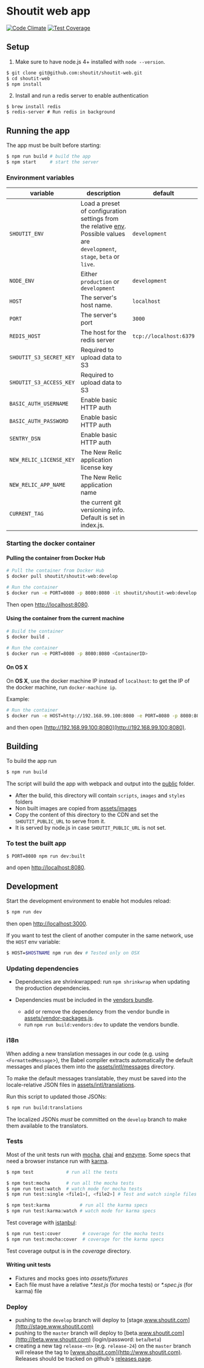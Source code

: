 # Shoutit web app

[![Code Climate](https://codeclimate.com/repos/56c5b6fcc2ad1f39dc002b07/badges/1b41af543e8e6c516c95/gpa.svg)](https://codeclimate.com/repos/56c5b6fcc2ad1f39dc002b07/feed) [![Test Coverage](https://codeclimate.com/repos/56c5b6fcc2ad1f39dc002b07/badges/1b41af543e8e6c516c95/coverage.svg)](https://codeclimate.com/repos/56c5b6fcc2ad1f39dc002b07/coverage)

## Setup

1. Make sure to have node.js 4+ installed with `node --version`.

```bash
$ git clone git@github.com:shoutit/shoutit-web.git
$ cd shoutit-web
$ npm install
```

2. Install and run a redis server to enable authentication

```
$ brew install redis
$ redis-server # Run redis in background
```

## Running the app

The app must be built before starting:

```bash
$ npm run build # build the app
$ npm start     # start the server
```

### Environment variables

|variable|description|default|
|---|---|---|
|`SHOUTIT_ENV` |Load a preset of configuration settings from the relative [env](env). Possible values are `development`, `stage`, `beta` or `live`.|`development`|
|`NODE_ENV`|Either `production` or `development`|`development`|
|`HOST`|The server's host name.|`localhost`|
|`PORT`|The server's port|`3000`|
|`REDIS_HOST`|The host for the redis server|`tcp://localhost:6379`
|`SHOUTIT_S3_SECRET_KEY`|Required to upload data to S3||
|`SHOUTIT_S3_ACCESS_KEY`|Required to upload data to S3||
|`BASIC_AUTH_USERNAME`|Enable basic HTTP auth||
|`BASIC_AUTH_PASSWORD`|Enable basic HTTP auth||
|`SENTRY_DSN`|Enable basic HTTP auth||
|`NEW_RELIC_LICENSE_KEY`|The New Relic application license key||
|`NEW_RELIC_APP_NAME`|The New Relic application name||
|`CURRENT_TAG`| the current git versioning info. Default is set in index.js.||

### Starting the docker container

#### Pulling the container from Docker Hub

```bash
# Pull the container from Docker Hub
$ docker pull shoutit/shoutit-web:develop

# Run the container
$ docker run -e PORT=8080 -p 8080:8080 -it shoutit/shoutit-web:develop
```

Then open [http://localhost:8080](http://localhost:8080).

#### Using the container from the current machine

```bash
# Build the container
$ docker build .

# Run the container
$ docker run -e PORT=8080 -p 8080:8080 <ContainerID>
```

#### On OS X

On **OS X**, use the docker machine IP instead of `localhost`: to get the IP of the docker machine, run `docker-machine ip`.

Example:

```bash
# Run the container
$ docker run -e HOST=http://192.168.99.100:8080 -e PORT=8080 -p 8080:8080 -it shoutit/shoutit-web:develop
```

and then open [http://192.168.99.100:8080](http://192.168.99.100:8080).

## Building

To build the app run

```bash
$ npm run build
```

The script will build the app with webpack and output into the [public](public) folder.

* After the build, this directory will contain `scripts`, `images` and `styles` folders
* Non built images are copied from [assets/images](assets/images)
* Copy the content of this directory to the CDN and set the `SHOUTIT_PUBLIC_URL` to serve from it.
* It is served by node.js in case `SHOUTIT_PUBLIC_URL` is not set.

### To test the built app

```
$ PORT=8080 npm run dev:built
```

and open [http://localhost:8080](http://localhost:8080).

## Development

Start the development environment to enable hot modules reload:

```bash
$ npm run dev
```

then open  [http://localhost:3000](http://localhost:3000).

If you want to test the client of another computer in the same network, use the `HOST` env variable:

```bash
$ HOST=$HOSTNAME npm run dev # Tested only on OSX
```

### Updating dependencies

* Dependencies are shrinkwrapped: run `npm shrinkwrap` when updating the production dependencies.

* Dependencies must be included in the [vendors bundle](assets/scripts/vendors.js).
  * add or remove the dependency from the vendor bundle in [assets/vendor-packages.js](assets/vendor-packages.js).
  * run `npm run build:vendors:dev` to update the vendors bundle.

### i18n

When adding a new translation messages in our code (e.g. using `<FormattedMessage`>), the Babel compiler extracts automatically the default messages and places them into the [assets/intl/messages](https://github.com/shoutit/shoutit-web/tree/develop/assets/intl/messages/app) directory. 

To make the default messages translatable, they must be saved into the locale-relative JSON files in   [assets/intl/translations](https://github.com/shoutit/shoutit-web/tree/develop/assets/intl/translations).

Run this script to updated those JSONs:

```bash
$ npm run build:translations
```

The localized JSONs *must* be committed on the `develop` branch to make them available to the translators.

### Tests

Most of the unit tests run with [mocha](http://mochajs.org), [chai](http://chaijs.com) and [enzyme](https://github.com/airbnb/enzyme).
Some specs that need a browser instance run with [karma](https://karma-runner.github.io).

```bash
$ npm test            # run all the tests

$ npm test:mocha      # run all the mocha tests
$ npm run test:watch  # watch mode for mocha tests
$ npm run test:single <file1>[, <file2>] # Test and watch single files with mocha

$ npm test:karma           # run all the karma specs
$ npm run test:karma:watch # watch mode for karma specs

```

Test coverage with [istanbul](https://github.com/gotwarlost/istanbul):

```bash
$ npm run test:cover        # coverage for the mocha tests
$ npm run test:mocha:cover  # coverage for the karma specs
```

Test coverage output is in the _coverage_ directory.

#### Writing unit tests

* Fixtures and mocks goes into _assets/fixtures_
* Each file must have a relative _*.test.js_  (for mocha tests) or _*.spec.js_ (for karma) file

### Deploy

* pushing to the `develop` branch will deploy to [stage.www.shoutit.com](http://stage.www.shoutit.com)
* pushing to the `master` branch will deploy to [beta.www.shoutit.com](http://beta.www.shoutit.com) (login/password: `beta`/`beta`)
* creating a new tag `release-<n>` (e.g. `release-24`) on the `master` branch will release the tag to [www.shoutit.com](http://www.shoutit.com). Releases should be tracked on github's [releases page](https://github.com/shoutit/shoutit-web/releases).
